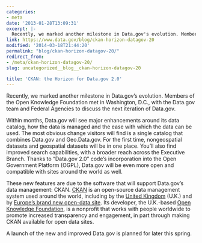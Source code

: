```yaml
---
categories:
- meta
date: '2013-01-28T13:09:31'
excerpt: |-
  Recently, we marked another milestone in Data.gov's evolution. Members of the Open Knowledge Foundation met in Washington, D.C., with the Data.gov team and Federal Agencies to discuss the next iteration of Data.gov. Within months, Data.gov will see major enhancements around…
link: https://www.data.gov/blog/ckan-horizon-datagov-20
modified: '2014-03-18T21:44:20'
permalink: "blog/ckan-horizon-datagov-20/"
redirect_from:
- /meta/ckan-horizon-datagov-20/
slug: uncategorized__blog__ckan-horizon-datagov-20

title: 'CKAN: the Horizon for Data.gov 2.0'
---
```


Recently, we marked another milestone in Data.gov’s evolution. Members of the Open Knowledge Foundation met in Washington, D.C., with the Data.gov team and Federal Agencies to discuss the next iteration of Data.gov.

Within months, Data.gov will see major enhancements around its data catalog, how the data is managed and the ease with which the data can be used. The most obvious change visitors will find is a single catalog that combines Data.gov and Geo.Data.gov. For the first time, nongeospatial datasets and geospatial datasets will be in one place. You’ll also find improved search capabilities, with a broader reach across the Executive Branch. Thanks to “Data.gov 2.0” code’s incorporation into the Open Government Platform (OGPL), Data.gov will be even more open and compatible with sites around the world as well.

These new features are due to the software that will support Data.gov’s data management: CKAN. [CKAN](http://ckan.org/) is an open-source data management system used around the world, including by the [United Kingdom](http://data.gov.uk/) (U.K.) and by [Europe’s brand new open-data site](http://publicdata.eu/). Its developer, the U.K.-based [Open Knowledge Foundation](http://okfn.org/), is a nonprofit that works with people worldwide to promote increased transparency and engagement, in part through making CKAN available for open data sites.

A launch of the new and improved Data.gov is planned for later this spring.
